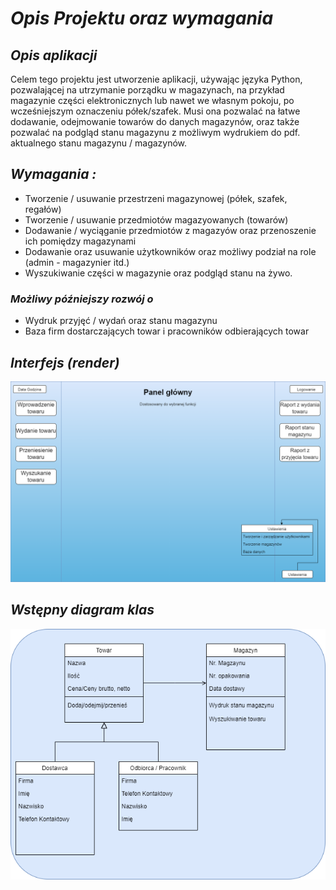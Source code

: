# **_Opis Projektu oraz wymagania_**

## **_Opis aplikacji_**

Celem tego projektu jest utworzenie aplikacji, używając języka Python, pozwalającej na utrzymanie porządku w magazynach, na przykład magazynie części
elektronicznych lub nawet we własnym pokoju, po wcześniejszym oznaczeniu półek/szafek. Musi ona pozwalać na łatwe dodawanie, odejmowanie towarów do danych magazynów, oraz także pozwalać na podgląd stanu magazynu z możliwym wydrukiem do pdf. 
aktualnego stanu magazynu / magazynów.

## **_Wymagania :_**
- Tworzenie / usuwanie przestrzeni magazynowej (półek, szafek, regałów)
- Tworzenie / usuwanie przedmiotów magazyowanych (towarów)
- Dodawanie / wyciąganie przedmiotów z magazyów oraz przenoszenie ich pomiędzy magazynami
- Dodawanie oraz usuwanie użytkowników oraz możliwy podział na role (admin - magazynier itd.)
- Wyszukiwanie części w magazynie oraz podgląd stanu na żywo.


### **_Możliwy późniejszy rozwój o_**

- Wydruk przyjęć / wydań oraz stanu magazynu
- Baza firm dostarczających towar i pracowników odbierających towar

## **_Interfejs (render)_**
![plot](Doc/inter.png)

## **_Wstępny diagram klas_**
![plot](Doc/diag.png)
